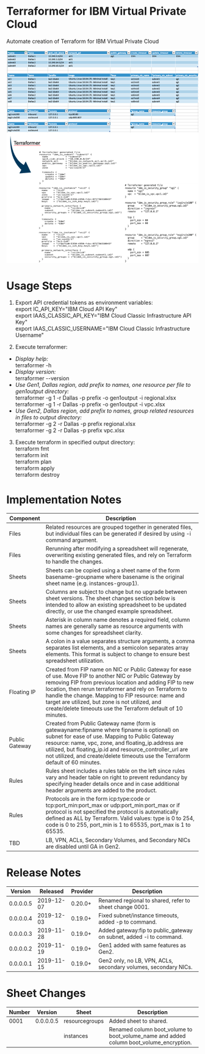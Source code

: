 # Terraformer for IBM Virtual Private Cloud

Automate creation of Terraform for IBM Virtual Private Cloud

![TerraformerExample](/images/terraformerexample.png)

# Usage Steps

1. Export API credential tokens as environment variables:\
export IC_API_KEY="IBM Cloud API Key"\
export IAAS_CLASSIC_API_KEY="IBM Cloud Classic Infrastructure API Key"\
export IAAS_CLASSIC_USERNAME="IBM Cloud Classic Infrastructure Username"

2. Execute terraformer:
- *Display help:*\
terraformer -h
- *Display version:*\
terraformer --version
- *Use Gen1, Dallas region, add prefix to names, one resource per file to gen1output directory:*\
terraformer -g 1 -r Dallas -p prefix -o gen1output -i regional.xlsx\
terraformer -g 1 -r Dallas -p prefix -o gen1output -i vpc.xlsx
- *Use Gen2, Dallas region, add prefix to names, group related resources in files to output directory:*\
terraformer -g 2 -r Dallas -p prefix regional.xlsx\
terraformer -g 2 -r Dallas -p prefix vpc.xlsx

3. Execute terraform in specified output directory:\
terraform fmt\
terraform init\
terraform plan\
terraform apply\
terraform destroy
 
# Implementation Notes

| Component | Description |
| --- | --- |
| Files | Related resources are grouped together in generated files, but individual files can be generated if desired by using -i command argument. |
| Files | Rerunning after modifying a spreadsheet will regenerate, overwriting existing generated files, and rely on Terraform to handle the changes. |
| Sheets | Sheets can be copied using a sheet name of the form basename-groupname where basename is the original sheet name (e.g. instances-group1). |
| Sheets | Columns are subject to change but no upgrade between sheet versions. The sheet changes section below is intended to allow an existing spreadsheet to be updated directly, or use the changed example spreadsheet. |
| Sheets | Asterisk in column name denotes a required field, column names are generally same as resource arguments with some changes for spreadsheet clarity.
| Sheets | A colon in a value separates structure arguments, a comma separates list elements, and a semicolon separates array elements.  This format is subject to change to ensure best spreadsheet utilization.
| Floating IP | Created from FIP name on NIC or Public Gateway for ease of use.  Move FIP to another NIC or Public Gateway by removing FIP from previous location and adding FIP to new location, then rerun terraformer and rely on Terraform to handle the change.  Mapping to FIP resource: name and target are utilized, but zone is not utilized, and create/delete timeouts use the Terraform default of 10 minutes. |
| Public Gateway | Created from Public Gateway name (form is gatewayname:fipname where fipname is optional) on subnet for ease of use.  Mapping to Public Gateway resource: name, vpc, zone, and floating_ip.address are utilized, but floating_ip.id and resource_controller_url are not utilized, and create/delete timeouts use the Terraform default of 60 minutes. |
| Rules | Rules sheet includes a rules table on the left since rules vary and header table on right to prevent redundancy by specifying header details once and in case additional header arguments are added to the product. |
| Rules | Protocols are in the form icp:type:code or tcp:port_min:port_max or udp:port_min:port_max or if protocol is not specified the protocol is automatically defined as ALL by Terraform. Valid values: type is 0 to 254, code is 0 to 255, port_min is 1 to 65535, port_max is 1 to 65535. |
| TBD | LB, VPN, ACLs, Secondary Volumes, and Secondary NICs are disabled until GA in Gen2. |

# Release Notes

| Version | Released | Provider | Description |
| --- | --- | --- | --- |
| 0.0.0.0.5 | 2019-12-07 | 0.20.0+ | Renamed regional to shared, refer to sheet change 0001.  |
| 0.0.0.0.4 | 2019-12-03 | 0.19.0+ | Fixed subnet/instance timeouts, added -p to command. |
| 0.0.0.0.3 | 2019-11-28 | 0.19.0+ | Added gateway:fip to public_gateway on subnet, added -i to command. |
| 0.0.0.0.2 | 2019-11-19 | 0.19.0+ | Gen1 added with same features as Gen2. |
| 0.0.0.0.1 | 2019-11-15 | 0.19.0+ | Gen2 only, no LB, VPN, ACLs, secondary volumes, secondary NICs. |

# Sheet Changes

| Number | Version | Sheet | Description |
| --- | --- | --- | --- |
| 0001 | 0.0.0.0.5 | resourcegroups | Added sheet to shared. |
| | | instances | Renamed column boot_volume to boot_volume_name and added column boot_volume_encryption. |
